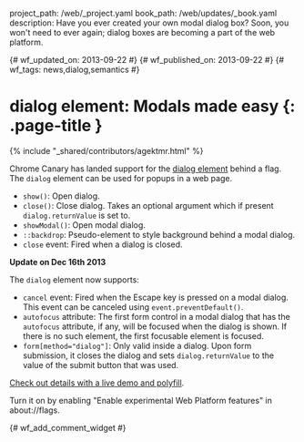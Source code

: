 project_path: /web/_project.yaml
book_path: /web/updates/_book.yaml
description: Have you ever created your own modal dialog box? Soon, you won't need to ever again; dialog boxes are becoming a part of the web platform.

{# wf_updated_on: 2013-09-22 #}
{# wf_published_on: 2013-09-22 #}
{# wf_tags: news,dialog,semantics #}

# dialog element: Modals made easy {: .page-title }

{% include "_shared/contributors/agektmr.html" %}


Chrome Canary has landed support for the [dialog element](http://www.whatwg.org/specs/web-apps/current-work/multipage/commands.html#the-dialog-element) behind a flag. The `dialog` element can be used for popups in a web page.


* `show()`: Open dialog.
* `close()`: Close dialog. Takes an optional argument which if present `dialog.returnValue` is set to.
* `showModal()`: Open modal dialog.
* `::backdrop`: Pseudo-element to style background behind a modal dialog.
* `close` event: Fired when a dialog is closed.

**Update on Dec 16th 2013**

The `dialog` element now supports:

* `cancel` event: Fired when the Escape key is pressed on a modal dialog. This event can be canceled using `event.preventDefault()`.
* `autofocus` attribute: The first form control in a modal dialog that has the `autofocus` attribute, if any, will be focused when the dialog is shown. If there is no such element, the first focusable element is focused.
* `form[method="dialog"]`: Only valid inside a dialog. Upon form submission, it closes the dialog and sets `dialog.returnValue` to the value of the submit button that was used.

[Check out details with a live demo and polyfill](http://demo.agektmr.com/dialog/).

Turn it on by enabling "Enable experimental Web Platform features" in about://flags.


{# wf_add_comment_widget #}
